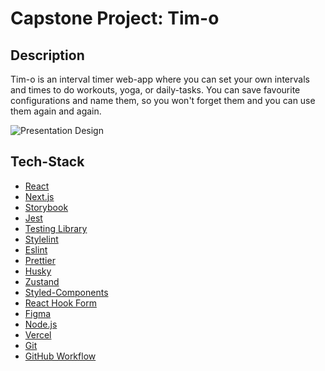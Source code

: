 # Capstone Project: Tim-o
	
## Description

Tim-o is an interval timer web-app where you can set your own intervals and times to do workouts, yoga, or daily-tasks. 
You can save favourite configurations and name them, so you won't forget them and you can use them again and again.  

![Presentation Design](https://user-images.githubusercontent.com/102238180/188881233-fe87f5e9-365a-466b-88b9-f047552a29cd.jpg)


<!-- tocstop -->


## Tech-Stack

-   [React](https://reactjs.org/)	
-   [Next.js](https://nextjs.org/)
-   [Storybook](https://storybook.js.org/)
-   [Jest](https://jestjs.io/)
-   [Testing Library](https://testing-library.com/)
-   [Stylelint](https://stylelint.io/)
-   [Eslint](https://eslint.org/)
-   [Prettier](https://prettier.io/)
-   [Husky](https://typicode.github.io/husky/)
-   [Zustand](https://zustand-demo.pmnd.rs/)
- 	[Styled-Components](https://styled-components.com/)
-   [React Hook Form](https://react-hook-form.com/)
-   [Figma](https://www.figma.com/)
-   [Node.js](https://nodejs.org/en/)
-   [Vercel](https://vercel.com/)
-   [Git](https://git-scm.com/)
-   [GitHub Workflow](https://github.com/)

